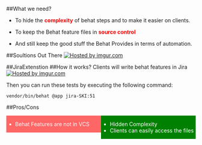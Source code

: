 ##What we need?
- To hide the <font color="red"> **complexity** </font> of behat steps and to make it easier on clients.

- To keep the Behat feature files in <font color="red">**source control** </font>

- And still keep the good stuff the Behat Provides in terms of automation.


##Soultions Out There
<a href="http://imgur.com/T6WXKGo"><img src="http://images.smh.com.au/2012/12/11/3880802/1_puzzle-piece-620x349.jpg" title="Hosted by imgur.com" /></a>


##JiraExtenstion
##How it works?
Clients will write behat features in Jira
<a href="http://imgur.com/ECdQXlE"><img src="http://i.imgur.com/ECdQXlE.png" title="Hosted by imgur.com" /></a>

Then you can run these tests by executing the following command:

`vendor/bin/behat @app jira-SKI:51`


##Pros/Cons
<div style="float:right;background:green;color:white;width:50%">
<ul>
<li> Hidden Complexity </li>
<li> Clients can easily access the files </li>
</ul>
</div>

<div style="float:left;background:#FF6666;color:white;width:50%">
<ul>
<li> Behat Features are not in VCS </li>
</ul>
</div>


